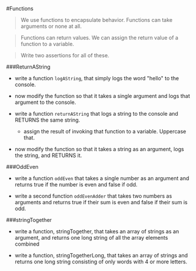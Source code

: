 #Functions

> We use functions to encapsulate behavior. Functions can take arguments or none at all.

> Functions can return values. We can assign the return value of a function to a variable.

> Write two assertions for all of these.

###ReturnAString
- write a function `logAString`, that simply logs the word "hello" to the console.

- now modify the function so that it takes a single argument and logs that argument to the console.

- write a function `returnAString` that logs a string to the console and RETURNS the same string.
  - assign the result of invoking that function to a variable. Uppercase that.
- now modify the function so that it takes a string as an argument, logs the string, and RETURNS it.

###OddEven

- write a function `oddEven` that takes a single number as an argument and returns true if the number is even and false if odd.

- write a second function `oddEvenAdder` that takes two numbers as arguments and returns true if their sum is even and false if their sum is odd.

###stringTogether

- write a function, stringTogether, that takes an array of strings as an argument, and returns one long string of all the array elements combined

- write a function, stringTogetherLong, that takes an array of strings and returns one long string consisting of only words with 4 or more letters.

